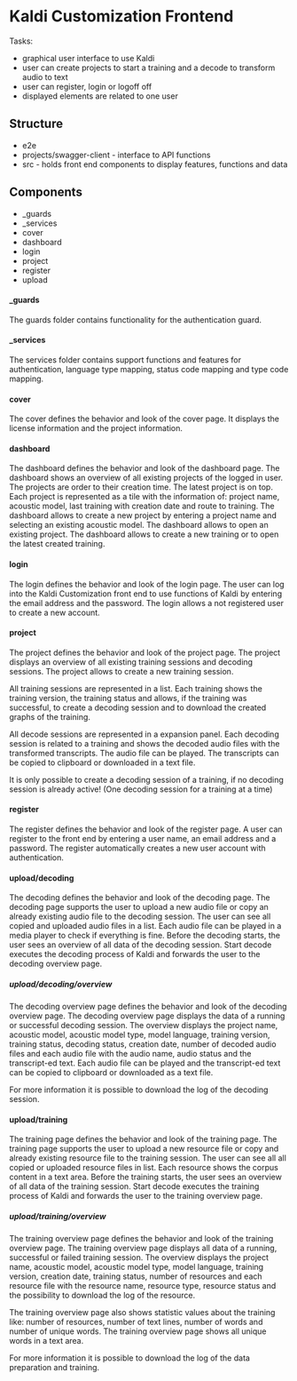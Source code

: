 # Kaldi Customization Frontend

Tasks:
- graphical user interface to use Kaldi
- user can create projects to start a training and a decode to transform audio to text
- user can register, login or logoff off
- displayed elements are related to one user

## Structure

- e2e
- projects/swagger-client - interface to API functions
- src - holds front end components to display features, functions and data

## Components

- _guards
- _services
- cover
- dashboard
- login
- project
- register
- upload

#### _guards

The guards folder contains functionality for the authentication guard.

#### _services

The services folder contains support functions and features for authentication, language type mapping, status code mapping and type code mapping.

#### cover

The cover defines the behavior and look of the cover page.
It displays the license information and the project information.

#### dashboard

The dashboard defines the behavior and look of the dashboard page.
The dashboard shows an overview of all existing projects of the logged in user.
The projects are order to their creation time. The latest project is on top.
Each project is represented as a tile with the information of: project name, acoustic model, last training with creation date and route to training.
The dashboard allows to create a new project by entering a project name and selecting an existing acoustic model.
The dashboard allows to open an existing project.
The dashboard allows to create a new training or to open the latest created training.

#### login

The login defines the behavior and look of the login page.
The user can log into the Kaldi Customization front end to use functions of Kaldi by entering the email address and the password.
The login allows a not registered user to create a new account.


#### project

The project defines the behavior and look of the project page.
The project displays an overview of all existing training sessions and decoding sessions.
The project allows to create a new training session.

All training sessions are represented in a list.
Each training shows the training version, the training status and allows, if the training was successful, to create a decoding session and to download the created graphs of the training.

All decode sessions are represented in a expansion panel.
Each decoding session is related to a training and shows the decoded audio files with the transformed transcripts.
The audio file can be played.
The transcripts can be copied to clipboard or downloaded in a text file.

It is only possible to create a decoding session of a training, if no decoding session is already active! (One decoding session for a training at a time)

#### register

The register defines the behavior and look of the register page.
A user can register to the front end by entering a user name, an email address and a password.
The register automatically creates a new user account with authentication.

#### upload/decoding

The decoding defines the behavior and look of the decoding page.
The decoding page supports the user to upload a new audio file or copy an already existing audio file to the decoding session.
The user can see all copied and uploaded audio files in a list.
Each audio file can be played in a media player to check if everything is fine.
Before the decoding starts, the user sees an overview of all data of the decoding session.
Start decode executes the decoding process of Kaldi and forwards the user to the decoding overview page.

##### upload/decoding/overview

The decoding overview page defines the behavior and look of the decoding overview page.
The decoding overview page displays the data of a running or successful decoding session.
The overview displays the project name, acoustic model, acoustic model type, model language, training version, training status, decoding status, creation date, number of decoded audio files and each audio file with the audio name, audio status and the transcript-ed text.
Each audio file can be played and the transcript-ed text can be copied to clipboard or downloaded as a text file.

For more information it is possible to download the log of the decoding session.

#### upload/training
The training page defines the behavior and look of the training page.
The training page supports the user to upload a new resource file or copy and already existing resource file to the training session.
The user can see all all copied or uploaded resource files in list.
Each resource shows the corpus content in a text area.
Before the training starts, the user sees an overview of all data of the training session.
Start decode executes the training process of Kaldi and forwards the user to the training overview page.

##### upload/training/overview
The training overview page defines the behavior and look of the training overview page.
The training overview page displays all data of a running, successful or failed training session.
The overview displays the project name, acoustic model, acoustic model type, model language, training version, creation date, training status, number of resources and each resource file with the resource name, resource type, resource status and the possibility to download the log of the resource.

The training overview page also shows statistic values about the training like: number of resources, number of text lines, number of words and number of unique words.
The training overview page shows all unique words in a text area.

For more information it is possible to download the log of the data preparation and training.
